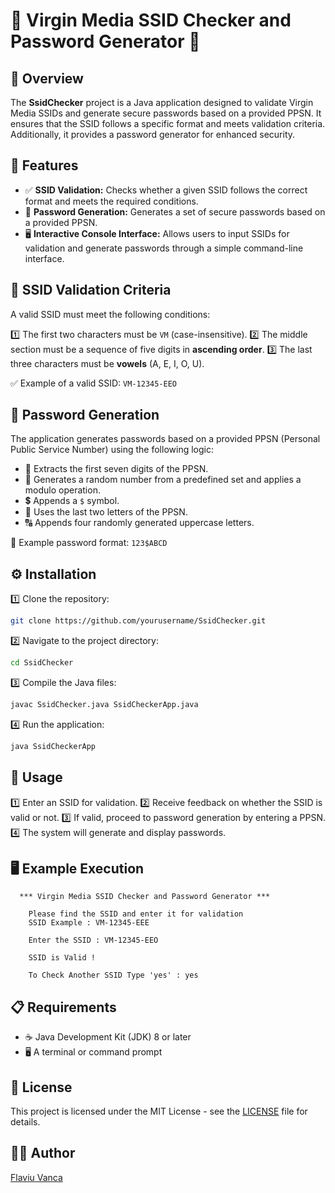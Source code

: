 # 🚀 Virgin Media SSID Checker and Password Generator 🔐

## 📝 Overview

The **SsidChecker** project is a Java application designed to validate Virgin Media SSIDs and generate secure passwords based on a provided PPSN. It ensures that the SSID follows a specific format and meets validation criteria. Additionally, it provides a password generator for enhanced security.

## 🌟 Features

- ✅ **SSID Validation:** Checks whether a given SSID follows the correct format and meets the required conditions.
- 🔑 **Password Generation:** Generates a set of secure passwords based on a provided PPSN.
- 🖥️ **Interactive Console Interface:** Allows users to input SSIDs for validation and generate passwords through a simple command-line interface.

## 📌 SSID Validation Criteria

A valid SSID must meet the following conditions:

1️⃣ The first two characters must be `VM` (case-insensitive). 
2️⃣ The middle section must be a sequence of five digits in **ascending order**. 
3️⃣ The last three characters must be **vowels** (A, E, I, O, U).

✅ Example of a valid SSID: `VM-12345-EEO`

## 🔐 Password Generation

The application generates passwords based on a provided PPSN (Personal Public Service Number) using the following logic:

- 📌 Extracts the first seven digits of the PPSN.
- 🔢 Generates a random number from a predefined set and applies a modulo operation.
- 💲 Appends a `$` symbol.
- 🔡 Uses the last two letters of the PPSN.
- 🔠 Appends four randomly generated uppercase letters.

🔑 Example password format: `123$ABCD`

## ⚙️ Installation

1️⃣ Clone the repository:
   ```sh
   git clone https://github.com/yourusername/SsidChecker.git
   ```
2️⃣ Navigate to the project directory:
   ```sh
   cd SsidChecker
   ```
3️⃣ Compile the Java files:
   ```sh
   javac SsidChecker.java SsidCheckerApp.java
   ```
4️⃣ Run the application:
   ```sh
   java SsidCheckerApp
   ```

## 🚀 Usage

1️⃣ Enter an SSID for validation.
2️⃣ Receive feedback on whether the SSID is valid or not.
3️⃣ If valid, proceed to password generation by entering a PPSN.
4️⃣ The system will generate and display passwords.

## 🖥️ Example Execution

```
  *** Virgin Media SSID Checker and Password Generator ***

    Please find the SSID and enter it for validation
    SSID Example : VM-12345-EEE

    Enter the SSID : VM-12345-EEO

    SSID is Valid !

    To Check Another SSID Type 'yes' : yes
```

## 📋 Requirements

- ☕ Java Development Kit (JDK) 8 or later
- 🖥️ A terminal or command prompt

## 📜 License

This project is licensed under the MIT License - see the [LICENSE](LICENSE) file for details.

## 👨‍💻 Author

[Flaviu Vanca](https://github.com/yourusername)

